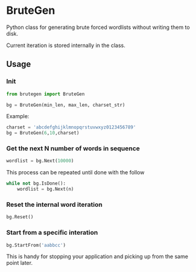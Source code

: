 # BruteGen
Python class for generating brute forced wordlists without writing them to disk.

Current iteration is stored internally in the class.

## Usage
### Init
```python
from brutegen import BruteGen

bg = BruteGen(min_len, max_len, charset_str)
```

Example:

```python
charset = 'abcdefghijklmnopqrstuvwxyz0123456789'
bg = BruteGen(6,10,charset)
```
### Get the next N number of words in sequence
```python
wordlist = bg.Next(10000)
```

This process can be repeated until done with the follow

```python
while not bg.IsDone(): 
    wordlist = bg.Next(n)
```
### Reset the internal word iteration
```python
bg.Reset()
```
### Start from a specific interation
```python
bg.StartFrom('aabbcc')
```

This is handy for stopping your application and picking up from the same point later.
